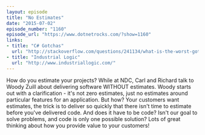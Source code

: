 ```yaml
---
layout: episode
title: "No Estimates"
date: "2015-07-02"
episode_number: "1160"
episode_url: "https://www.dotnetrocks.com/?show=1160"
links:
- title: "C# Gotchas"
  url: "http://stackoverflow.com/questions/241134/what-is-the-worst-gotcha-in-c-sharp-or-net"
- title: "Industrial Logic"
  url: "http://www.industriallogic.com/"
---
```


How do you estimate your projects? While at NDC, Carl and Richard talk to Woody Zuill about delivering software WITHOUT estimates. Woody starts out with a clarification - it's not zero estimates, just no estimates around particular features for an application. But how? Your customers want estimates, the trick is to deliver so quickly that there isn't time to estimate before you've delivered code. And does it have to be code? Isn't our goal to solve problems, and code is only one possible solution? Lots of great thinking about how you provide value to your customers!
